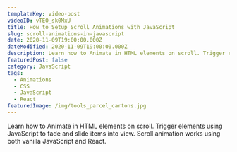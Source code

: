 ```yaml
---
templateKey: video-post
videoID: vTEO_sk0MxU
title: How to Setup Scroll Animations with JavaScript
slug: scroll-animations-in-javascript
date: 2020-11-09T19:00:00.000Z
dateModified: 2020-11-09T19:00:00.000Z
description: Learn how to Animate in HTML elements on scroll. Trigger elements using JavaScript to fade and slide items into view. Scroll animation works using both vanilla JavaScript and React.
featuredPost: false
category: JavaScript
tags:
  - Animations
  - CSS
  - JavaScript
  - React
featuredImage: /img/tools_parcel_cartons.jpg
---
```


Learn how to Animate in HTML elements on scroll. Trigger elements using JavaScript to fade and slide items into view. Scroll animation works using both vanilla JavaScript and React.